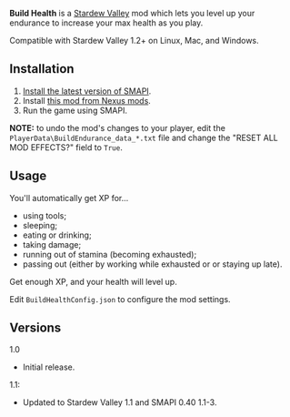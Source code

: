 **Build Health** is a [Stardew Valley](http://stardewvalley.net/) mod which lets you level up
your endurance to increase your max health as you play.

Compatible with Stardew Valley 1.2+ on Linux, Mac, and Windows.

## Installation
1. [Install the latest version of SMAPI](https://github.com/Pathoschild/SMAPI/releases).
2. Install [this mod from Nexus mods](http://www.nexusmods.com/stardewvalley/mods/445).
3. Run the game using SMAPI.

**NOTE:** to undo the mod's changes to your player, edit the `PlayerData\BuildEndurance_data_*.txt`
file and change the "RESET ALL MOD EFFECTS?" field to `True`.

## Usage
You'll automatically get XP for...

* using tools;
* sleeping;
* eating or drinking;
* taking damage;
* running out of stamina (becoming exhausted);
* passing out (either by working while exhausted or or staying up late).

Get enough XP, and your health will level up.

Edit `BuildHealthConfig.json` to configure the mod settings.

## Versions
1.0
* Initial release.

1.1:
* Updated to Stardew Valley 1.1 and SMAPI 0.40 1.1-3.
